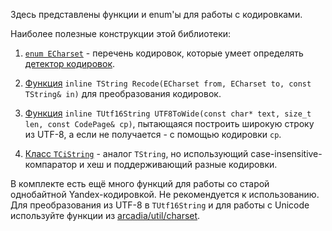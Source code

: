 Здесь представлены функции и enum'ы для работы с кодировками.

Наиболее полезные конструкции этой библиотеки:
1. [`enum ECharset`](https://a.yandex-team.ru/arc/trunk/arcadia/library/cpp/charset/doccodes.h) - перечень кодировок, которые умеет определять [детектор кодировок](https://a.yandex-team.ru/arc/trunk/arcadia/kernel/recshell/recshell.h?rev=8268697#L56).
2. [Функция](https://a.yandex-team.ru/arc/trunk/arcadia/library/cpp/charset/recyr.hh?rev=r6888372#L137) `inline TString Recode(ECharset from, ECharset to, const TString& in)` для преобразования кодировок.
3. [Функция](https://a.yandex-team.ru/arc/trunk/arcadia/library/cpp/charset/wide.h?rev=r6888372#L277) `inline TUtf16String UTF8ToWide(const char* text, size_t len, const CodePage& cp)`, пытающаяся построить широкую строку из UTF-8, а если не получается - с помощью кодировки `cp`.

3. [Класс `TCiString`](https://a.yandex-team.ru/arc/trunk/arcadia/library/cpp/charset/ci_string.h) - аналог `TString`, но использующий case-insensitive-компаратор и хеш и поддерживающий разные кодировки.

В комплекте есть ещё много функций для работы со старой однобайтной Yandex-кодировкой. Не рекомендуется к использованию. Для преобразования из UTF-8 в `TUtf16String` и для работы с Unicode используйте функции из [arcadia/util/charset](https://a.yandex-team.ru/arc/trunk/arcadia/util/charset).
